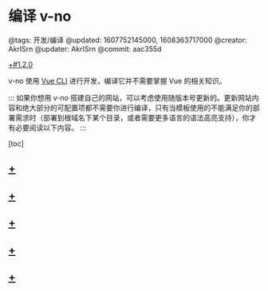 # 编译 v-no

@tags: 开发/编译
@updated: 1607752145000, 1608363717000
@creator: AkrISrn
@updater: AkrISrn
@commit: aac355d

[+#1.2.0](/snippets/version-when-last-update.md)

v-no 使用 [Vue CLI](https://cli.vuejs.org/zh/) 进行开发，编译它并不需要掌握 Vue 的相关知识。

:::
如果你想用 v-no 搭建自己的网站，可以考虑使用随版本号更新的[](/docs/template.md "#")。更新网站内容和绝大部分的可配置项都不需要你进行编译，只有当模板使用的[](/docs/env-vars.md "#")不能满足你的部署需求时（部署到根域名下某个目录，或者需要更多语言的语法高亮支持），你才有必要阅读以下内容。
:::

[toc]

## [+](/docs/compile-steps.md)

## [+](/docs/dist-struct.md)

## [+](/docs/modern-mode.md)

## [+](/docs/env-vars.md)

## [+](/docs/compile-prismjs.md)
